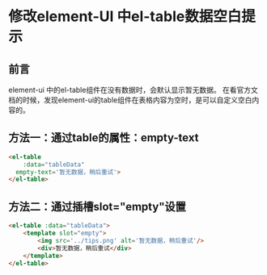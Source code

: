 # 修改element-UI 中el-table数据空白提示

## 前言
element-ui 中的el-table组件在没有数据时，会默认显示暂无数据。
在看官方文档的时候，发现element-ui的table组件在表格内容为空时，是可以自定义空白内容的。

## 方法一：通过table的属性：empty-text
```html
<el-table
	:data="tableData"
  empty-text='暂无数据，稍后重试'>
</el-table>
```

## 方法二：通过插槽slot="empty"设置
```html
<el-table :data="tableData">
	<template slot="empty">
		<img src='../tips.png' alt='暂无数据，稍后重试'/>
		<div>暂无数据，稍后重试</div>
	</template>
</el-table>
```
